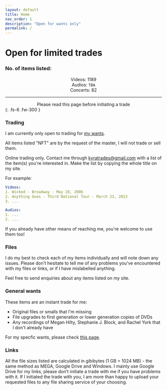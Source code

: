 ```yaml
---
layout: default
title: Home
nav_order: 1
description: "Open for wants only"
permalink: /
---
```


# Open for limited trades

### No. of items listed:

<center>Videos: 1189</center>

<center>Audios: <code>TBA</code></center>

<center>Concerts: 82</center>

---

<center>Please read this page before initiating a trade</center>
{: .fs-6 .fw-300 }

### Trading
I am currently only open to trading for [my wants](https://kyratrades.github.io/wants).

All items listed "NFT" are by the request of the master, I will not trade or sell them.

Online trading only. Contact me through <a href="mailto:kyratrades@gmail.com?subject=Trade%20request">kyratrades@gmail.com</a> with a list of the item(s) you're interested in. Make the list by copying the whole title on my site.

For example:
```yaml
Videos:
1. Wicked - Broadway - May 28, 2006
2. Anything Goes - Third National Tour - March 23, 2013
3. ...

Audios:
1. ...
2. ...
```

If you already have other means of reaching me, you're welcome to use them too!

### Files
I do my best to check each of my items individually and will note down any issues. Please don’t hesitate to tell me of any problems you've encountered with my files or links, or if I have mislabelled anything.

Feel free to send enquiries about any items listed on my site.

### General wants
These items are an instant trade for me:
- Original files or smalls that I'm missing
- File upgrades to first generation or lower generation copies of DVDs
- Any recordings of Megan Hilty, Stephanie J. Block, and Rachel York that I don't already have

For my specfic wants, please check <a href="https://kyratrades.github.io/wants">this page</a>.

### Links
All the file sizes listed are calculated in gibibytes (1 GB = 1024 MB) - the same method as MEGA, Google Drive and Windows. I mainly use Google Drive for my links, please don’t initiate a trade with me if you have problems with it. If I initiated the trade with you, I am more than happy to upload your requested files to any file sharing service of your choosing.